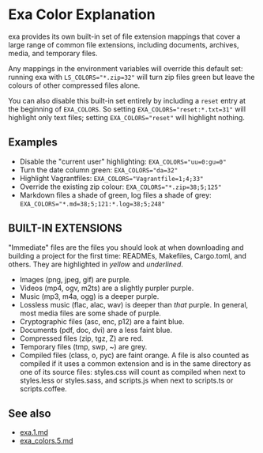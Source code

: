 # Exa Color Explanation

exa provides its own built\-in set of file extension mappings that cover a large range of common file extensions, including documents, archives, media, and temporary files.

Any mappings in the environment variables will override this default set: running exa with `LS_COLORS="*.zip=32"` will turn zip files green but leave the colours of other compressed files alone.

You can also disable this built\-in set entirely by including a
`reset` entry at the beginning of `EXA_COLORS`.
So setting `EXA_COLORS="reset:*.txt=31"` will highlight only text
files; setting `EXA_COLORS="reset"` will highlight nothing.

## Examples

- Disable the "current user" highlighting: `EXA_COLORS="uu=0:gu=0"`
- Turn the date column green: `EXA_COLORS="da=32"`
- Highlight Vagrantfiles: `EXA_COLORS="Vagrantfile=1;4;33"`
- Override the existing zip colour: `EXA_COLORS="*.zip=38;5;125"`
- Markdown files a shade of green, log files a shade of grey:
`EXA_COLORS="*.md=38;5;121:*.log=38;5;248"`

## BUILT\-IN EXTENSIONS

"Immediate" files are the files you should look at when downloading and building a project for the first time: READMEs, Makefiles, Cargo.toml, and others.
They are highlighted in _yellow_ and _underlined_.

- Images (png, jpeg, gif) are purple.
- Videos (mp4, ogv, m2ts) are a slightly purpler purple.
- Music (mp3, m4a, ogg) is a deeper purple.
- Lossless music (flac, alac, wav) is deeper than *that* purple. In general, most media files are some shade of purple.
- Cryptographic files (asc, enc, p12) are a faint blue.
- Documents (pdf, doc, dvi) are a less faint blue.
- Compressed files (zip, tgz, Z) are red.
- Temporary files (tmp, swp, ~) are grey.
- Compiled files (class, o, pyc) are faint orange. A file is also counted as compiled if it uses a common extension and is
in the same directory as one of its source files: styles.css will count as compiled when next to styles.less or styles.sass, and scripts.js when next to scripts.ts or scripts.coffee.


## See also

- [exa.1.md](exa.1.md)
- [exa_colors.5.md](exa_colors.5.md)
